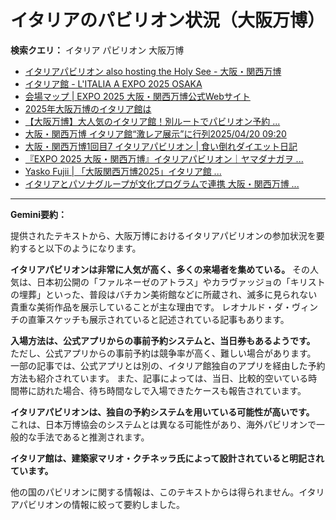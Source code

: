# イタリアのパビリオン状況（大阪万博）

**検索クエリ：** イタリア パビリオン 大阪万博

- [イタリアパビリオン also hosting the Holy See - 大阪・関西万博](https://www.expo2025.or.jp/official-participant/italy/)
- [イタリア館 - L'ITALIA A EXPO 2025 OSAKA](https://www.italyexpo2025osaka.it/ja/itariaguan)
- [会場マップ | EXPO 2025 大阪・関西万博公式Webサイト](https://www.expo2025.or.jp/expo-map-index/map/)
- [2025年大阪万博のイタリア館は](https://www.italyexpo2025osaka.it/ja)
- [【大阪万博】大人気のイタリア館！別ルートでパビリオン予約 ...](https://ameblo.jp/photolife-memorial/entry-12895866665.html)
- [大阪・関西万博 イタリア館“激レア展示”に行列2025/04/20 09:20](https://news.tv-asahi.co.jp/news_society/articles/000419552.html)
- [大阪・関西万博1回目7 イタリアパビリオン | 食い倒れダイエット日記](https://ameblo.jp/bomuu/entry-12893893180.html)
- [『EXPO 2025 大阪・関西万博』イタリアパビリオン｜ヤマダナガヲ ...](https://note.com/yamada_tourist/n/n8e18f9e7de68)
- [Yasko Fujii | 「大阪関西万博2025」イタリア館 ...](https://www.instagram.com/p/DFHEPRihcB2/)
- [イタリアとパソナグループが文化プログラムで連携 大阪・関西万博 ...](https://www.pasonagroup.co.jp/news/index112.html?itemid=5318&dispmid=798)


---

**Gemini要約：**

提供されたテキストから、大阪万博におけるイタリアパビリオンの参加状況を要約すると以下のようになります。

**イタリアパビリオンは非常に人気が高く、多くの来場者を集めている。**  その人気は、日本初公開の「ファルネーゼのアトラス」やカラヴァッジョの「キリストの埋葬」といった、普段はバチカン美術館などに所蔵され、滅多に見られない貴重な美術作品を展示していることが主な理由です。  レオナルド・ダ・ヴィンチの直筆スケッチも展示されていると記述されている記事もあります。

**入場方法は、公式アプリからの事前予約システムと、当日券もあるようです。**  ただし、公式アプリからの事前予約は競争率が高く、難しい場合があります。  一部の記事では、公式アプリとは別の、イタリア館独自のアプリを経由した予約方法も紹介されています。  また、記事によっては、当日、比較的空いている時間帯に訪れた場合、待ち時間なしで入場できたケースも報告されています。

**イタリアパビリオンは、独自の予約システムを用いている可能性が高いです。**  これは、日本万博協会のシステムとは異なる可能性があり、海外パビリオンで一般的な手法であると推測されます。

**イタリア館は、建築家マリオ・クチネッラ氏によって設計されていると明記されています。**

他の国のパビリオンに関する情報は、このテキストからは得られません。イタリアパビリオンの情報に絞って要約しました。

